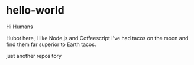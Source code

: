 # hello-world

Hi Humans

Hubot here, I like Node.js and Coffeescript
I've had tacos on the moon and find them far superior to Earth tacos.

just another repository
